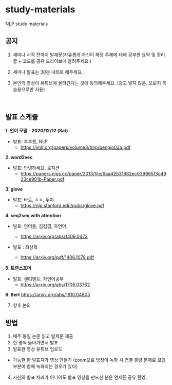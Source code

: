 # study-materials
NLP study materials

## 공지

1. 세미나 시작 전까지 발제문(자유롭게 자신이 해당 주제에 대해 공부한 요약 및 정리 글 + 코드를 공유 드라이브에 올려주세요.)

2. 세미나 발표는 30분 내외로 해주세요.

3. 본인의 영상이 유튜브에 올라간다는 것에 동의해주세요. (광고 넣지 않음. 오로지 복습용으로만 사용)

</br>

## 발표 스케줄 

**1. 언어 모델 -  2020/12/12 (Sat)**
  - 발표: 후후름, NLP
    - https://jmlr.org/papers/volume3/tmp/bengio03a.pdf

**2. word2vec**
  - 발표: 안녕하세요, 로지션
    - https://papers.nips.cc/paper/2013/file/9aa42b31882ec039965f3c4923ce901b-Paper.pdf
  
**3. glove**
  - 발표: 바트, ㅎㅎ, 두이
    - https://nlp.stanford.edu/pubs/glove.pdf
  
**4. seq2seq with attention**
  - 발표: 언어돌, 김킴낌, 자연어
    - https://arxiv.org/abs/1409.0473
  
  - 발표 : 최상혁
    - https://arxiv.org/pdf/1406.1078.pdf
  

**5. 트랜스포머**
  - 발표: 센티멘트, 자연어공부
    - https://arxiv.org/abs/1706.03762
  

**6. Bert**
https://arxiv.org/abs/1810.04805


7. 향후 논의

 
## 방법 

1. 매주 동일 논문 읽고 발제문 제출
2. 한 명씩 돌아가면서 발표
3. 발표한 영상 유튜브 업로드
  - 가능한 한 발표자가 영상 만들기 (zoom으로 방장이 녹화 시 연결 불량 문제로 끊김 부분이 함께 녹화되는 경우가 있다) 
4. 자신의 발표 차례가 아니어도 발표 영상을 만드신 분은 언제든 공유 환영.
